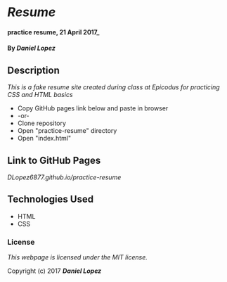 # _Resume_

#### practice resume, 21 April 2017_

#### By _**Daniel Lopez**_

## Description

_This is a fake resume site created during class at Epicodus for practicing CSS and HTML basics_

* Copy GitHub pages link below and paste in browser
* -or-
* Clone repository
* Open "practice-resume" directory
* Open "index.html"

## Link to GitHub Pages

_DLopez6877.github.io/practice-resume_

## Technologies Used

* HTML
* CSS

### License

*This webpage is licensed under the MIT license.*

Copyright (c) 2017 **_Daniel Lopez_**
